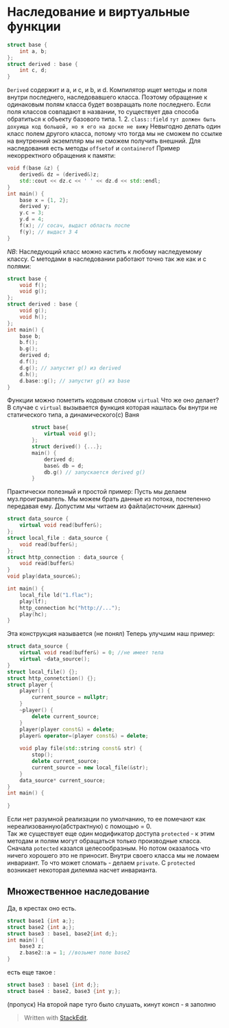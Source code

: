﻿# Наследование и виртуальные функции
```c++
struct base {
	int a, b;
};
struct derived : base {
	int c, d;
}
```
`Derived` содержит и а, и с, и b, и d.
Компилятор ищет методы и поля внутри последнего, наследовавшего класса. Поэтому обращение к одинаковым полям класса будет возвращать поле последнего.
Если поля классов совпадают в названии, то существует два способа обратиться к объекту базового типа.
1. 
2.  `class::field`
`тут должен быть дохуища код большой, но я его на доске не вижу`
Невыгодно делать один класс полем другого класса, потому что тогда мы не сможем по ссылке на внутренний экземпляр мы не сможем получить внешний.
Для наследования есть методы `offsetof` и `containerof`
Пример некорректного обращения к памяти: 
```c++
void f(base &z) {
	derived& dz = (derived&)z;
	std::cout << dz.c << ' ' << dz.d << std::endl;
}
int main() {
	base x = {1, 2};
	derived y;
	y.c = 3;
	y.d = 4;
	f(x); // сосач, выдаст область после
	f(y); // выдаст 3 4
}
``` 
$NB$: Наследующий класс можно кастить к любому наследуемому классу.
С методами в наследовании работают точно так же как и с полями:
```c++
struct base {
	void f();
	void g();
};
struct derived : base {
	void g();
	void h();
};
int main() {
	base b;
	b.f();
	b.g();
	derived d;
	d.f();
	d.g(); // запустит g() из derived
	d.h();
	d.base::g(); // запустит g() из base
}
```
Функции можно пометить кодовым словом `virtual`
Что же оно делает? В случае с `virtual` вызывается функция которая нашлась бы внутри не статического типа, а динамического(c) Ваня
```c++
		struct base{
			virtual void g();
		};
		struct derived() {...};
		main() {
			derived d;
			base& db = d;
			db.g() // запускается derived g()
		}
```
Практически полезный и простой пример:
Пусть мы делаем муз.проигрыватель. Мы можем брать данные из потока, постепенно передавая ему. Допустим мы читаем из файла(источник данных)
```c++
struct data_source {
	virtual void read(buffer&);
};
struct local_file : data_source {
	void read(buffer&);
};
struct http_connection : data_source {
	void read(buffer&)
}
void play(data_source&);

int main() {
	local_file ld("1.flac");
	play(lf);
	http_connection hc("http://...");
	play(hc);
}
``` 
Эта конструкция называется (не понял)
Теперь улучшим наш пример:
```c++
struct data_source {
	virtual void read(buffer&) = 0; //не имеет тела
	virtual ~data_source();
}
struct local_file() {};
struct http_connetction() {};
struct player {
	player() {
		current_source = nullptr;
	}
	~player() {
		delete current_source;
	}
	player(player const&) = delete;
	player& operator=(player const&) = delete;
	
	void play file(std::string const& str) {
		stop();
		delete current_source;
		current_source = new local_file(&str);
	}
	data_source* current_source;
}
int main() {
	
}
```
Если нет разумной реализации по умолчанию, то ее помечают как нереализованную(абстрактную) с помощью = 0.  
Так же существует еще один модификатор доступа `protected` - к этим методам и полям могут обращаться только производные класса.
Сначала `potected` казался целесообразным. Но потом оказалось что ничего хорошего это не приносит.
Внутри своего класса мы не ломаем инвариант. То что может сломать - делаем `private`.  С `protected` возникает некоторая дилемма насчет инварианта.

## Множественное наследование
Да, в крестах оно есть.
```c++
struct base1 {int a;};
struct base2 {int a;};
struct base3 : base1, base2{int d;};
int main() {
	base3 z;
	z.base2::a = 1; //возьмет поле base2
}
```
есть еще такое :
```c++
struct base3 : base1 {int d;};
struct base4 : base2, base3 {int y;};
```
 (пропуск)
 На второй паре туго было слушать, кинут консп - я заполню


> Written with [StackEdit](https://stackedit.io/).
